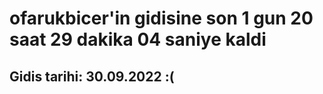 # ofarukbicer'in gidisine son 1 gun 20 saat 29 dakika 04 saniye kaldi

## Gidis tarihi: 30.09.2022 :(